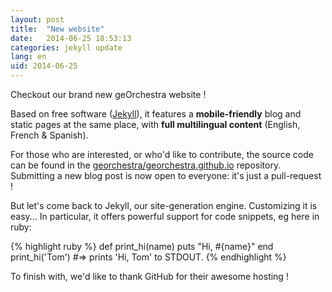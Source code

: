 ```yaml
---
layout: post
title:  "New website"
date:   2014-06-25 18:53:13
categories: jekyll update
lang: en
uid: 2014-06-25
---
```


Checkout our brand new geOrchestra website !

Based on free software ([Jekyll](http://jekyllrb.com/)), it features a **mobile-friendly** blog and static pages at the same place, with **full multilingual content** (English, French & Spanish).

<!--more-->

For those who are interested, or who'd like to contribute, the source code can be found in the [georchestra/georchestra.github.io](https://github.com/georchestra/georchestra.github.io) repository.
Submitting a new blog post is now open to everyone: it's just a pull-request !

But let's come back to Jekyll, our site-generation engine. Customizing it is easy...
In particular, it offers powerful support for code snippets, eg here in ruby:

{% highlight ruby %}
def print_hi(name)
  puts "Hi, #{name}"
end
print_hi('Tom')
#=> prints 'Hi, Tom' to STDOUT.
{% endhighlight %}

To finish with, we'd like to thank GitHub for their awesome hosting !
